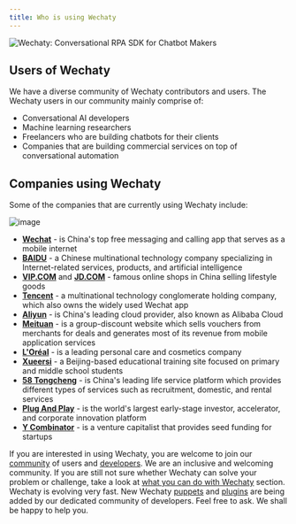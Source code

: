 ```yaml
---
title: Who is using Wechaty
---
```


![Wechaty: Conversational RPA SDK for Chatbot Makers](/img/wechaty-logo.svg)

## Users of Wechaty

We have a diverse community of Wechaty contributors and users. The Wechaty users in our community mainly comprise of:

- Conversational AI developers
- Machine learning researchers
- Freelancers who are building chatbots for their clients
- Companies that are building commercial services on top of conversational automation

## Companies using Wechaty

Some of the companies that are currently using Wechaty include:

![image](https://user-images.githubusercontent.com/82779784/126786498-68768f5e-2506-438c-b8a6-d0164b2d0f57.png)


- **[Wechat](https://www.wechat.com/en/)** - is China's top free messaging and calling app that serves as a mobile internet
- **[BAIDU](http://www.baidu.com/)** - a Chinese multinational technology company specializing in Internet-related services, products, and artificial intelligence
- **[VIP.COM](https://www.vip.com/)** and **[JD.COM](https://global.jd.com/)** - famous online shops in China selling lifestyle goods
- **[Tencent](https://www.tencent.com/en-us/)** - a multinational technology conglomerate holding company, which also owns the widely used Wechat app
- **[Aliyun](https://eu.alibabacloud.com/en)** - is China's leading cloud provider, also known as Alibaba Cloud
- **[Meituan](https://www.meituan.com/)** - is a group-discount website which sells vouchers from merchants for deals and generates most of its revenue from mobile application services
- **[L'Oréal](https://www.loreal.com/en/)** - is a leading personal care and cosmetics company
- **[Xueersi](https://www.xueersi.com/)** - a Beijing-based educational training site focused on primary and middle school students
- **[58 Tongcheng](https://by.58.com/)** - is China's leading life service platform which provides different types of services such as recruitment, domestic, and rental services
- **[Plug And Play](https://www.plugandplaytechcenter.com/)** - is the world's largest early-stage investor, accelerator, and corporate innovation platform
- **[Y Combinator](https://www.ycombinator.com/)** - is a venture capitalist that provides seed funding for startups

If you are interested in using Wechaty, you are welcome to join our [community](https://gitter.im/wechaty/wechaty) of users and [developers](https://github.com/wechaty/wechaty#yum-voice-of-developers). We are an inclusive and welcoming community.
If you are still not sure whether Wechaty can solve your problem or challenge, take a look at [what you can do with Wechaty](#link) section. Wechaty is evolving very fast. New Wechaty [puppets](#link-to-puppets) and [plugins](#link-to-plugins) are being added by our dedicated community of developers. Feel free to ask. We shall be happy to help you.
